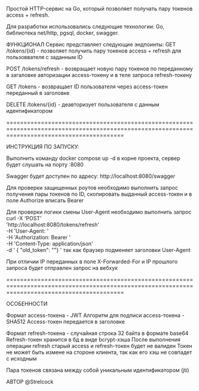 Простой HTTP-сервис на Go, который позволяет получать пару токенов access + refresh.

Для разработки использовались следующие технологии: Go, библиотека net/http, pgsql, docker, swagger.

ФУНКЦИОНАЛ Сервис представляет следующие эндпоинты: GET /tokens/{id} - позволяет получить пару токенов access + refresh для пользоввателя с заданным ID 

POST /tokens/refresh - возвращает новую пару токенов по переданному в загаловке авторизации access-токену и в теле запроса refresh-токену 

GET /tokens - возвращает ID пользователя через access-токен переданный в заголовке

DELETE /tokens/{id} - деавторизует пользователя с данным идентификатором

==============================================================================================================================================

ИНСТРУКЦИЯ ПО ЗАПУСКУ:

Выполнить команду docker compose up -d в корне проекта, сервер будет слушать на порту :8080

Swagger будет доступен по адресу: http://localhost:8080/swagger

Для проверки защищенных роутов необходимо выполнить запрос получения пары токенов по ID, скопировать выданный access-токен и в поле Authorize вписать Bearer <token>

Для проверки логики смены User-Agent необходимо выполнить запрос curl -X 'POST' \
  'http://localhost:8080/tokens/refresh' \
  -H 'User-Agent: <value>' \
  -H 'Authorization: Bearer <access>' \
  -H 'Content-Type: application/json' \
  -d ' { "old_token": "<refresh>"} '
так как браузер подменяет заголовки User-Agent

При отличии IP переданных в поле X-Forwarded-For и IP прошлого запроса будет отправлен запрос на вебхук 
 
==============================================================================================================================================

ОСОБЕННОСТИ

Формат access-токена - JWT
Алгоритм для подписи access-токена - SHA512
Access-токен передается в заголовке

Формат refresh-токена - случайная строка 32 байта в формате base64
Refresh-токен хранится в бд в виде bcrypt-хэша
После выполнения операции refresh старый access и refresh-токен будет не валиден
Токен не может быть измене на стороне клиента, так как его хэш не совпадет с исходным

Пара токенов связана между собой уникальным идентификатором (jti)

АВТОР @Strelcock